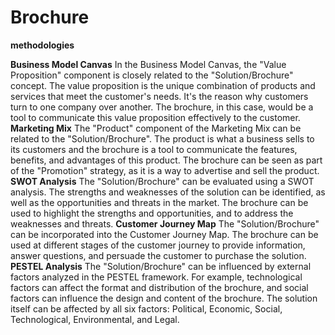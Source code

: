 # Brochure

**methodologies**

**Business Model Canvas**
In the Business Model Canvas, the "Value Proposition" component is closely related to the "Solution/Brochure" concept. The value proposition is the unique combination of products and services that meet the customer's needs. It's the reason why customers turn to one company over another. The brochure, in this case, would be a tool to communicate this value proposition effectively to the customer.
**Marketing Mix**
The "Product" component of the Marketing Mix can be related to the "Solution/Brochure". The product is what a business sells to its customers and the brochure is a tool to communicate the features, benefits, and advantages of this product. The brochure can be seen as part of the "Promotion" strategy, as it is a way to advertise and sell the product.
**SWOT Analysis**
The "Solution/Brochure" can be evaluated using a SWOT analysis. The strengths and weaknesses of the solution can be identified, as well as the opportunities and threats in the market. The brochure can be used to highlight the strengths and opportunities, and to address the weaknesses and threats.
**Customer Journey Map**
The "Solution/Brochure" can be incorporated into the Customer Journey Map. The brochure can be used at different stages of the customer journey to provide information, answer questions, and persuade the customer to purchase the solution.
**PESTEL Analysis**
The "Solution/Brochure" can be influenced by external factors analyzed in the PESTEL framework. For example, technological factors can affect the format and distribution of the brochure, and social factors can influence the design and content of the brochure. The solution itself can be affected by all six factors: Political, Economic, Social, Technological, Environmental, and Legal.